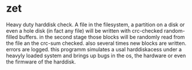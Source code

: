 zet
===

Heavy duty harddisk check. A file in the filesystem, a
partition on a disk or even a hole disk (in fact any
file) will be written with crc-checked random-filled
buffers. in the second stage those blocks will be
randomly read from the file an the crc-sum checked.
also several times new blocks are written. errors are
logged. this programm simulates a usal harddiskacess
under a heavyly loaded system and brings up bugs in
the os, the hardware or even the firmware of the
harddisk.

